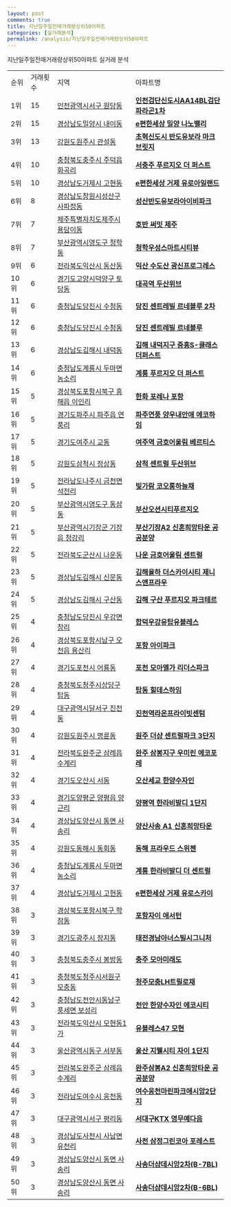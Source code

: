 ```yaml
---
layout: post
comments: true
title: 지난일주일전매거래량상위50아파트
categories: [실거래분석]
permalink: /analysis/지난일주일전매거래량상위50아파트
---
```


지난일주일전매거래량상위50아파트 실거래 분석

<table>
  <tr>
    <td>순위</td>
    <td>거래횟수</td>
    <td>지역</td>
    <td>아파트명</td>
  </tr>

  <tr>
    <td>1위</td>
    <td>15</td>
    <td><a href="/apt/인천광역시서구원당동">인천광역시서구 원당동</a></td>
    <td colspan="4" style="font-weight: bold;"><a href="https://search.naver.com/search.naver?query=원당동 인천검단신도시AA14BL검단파라곤1차">인천검단신도시AA14BL검단파라곤1차</a></td>
  </tr>

  <tr>
    <td>2위</td>
    <td>15</td>
    <td><a href="/apt/경상남도밀양시내이동">경상남도밀양시 내이동</a></td>
    <td colspan="4" style="font-weight: bold;"><a href="https://search.naver.com/search.naver?query=내이동 e편한세상 밀양 나노밸리">e편한세상 밀양 나노밸리</a></td>
  </tr>

  <tr>
    <td>3위</td>
    <td>13</td>
    <td><a href="/apt/강원도원주시관설동">강원도원주시 관설동</a></td>
    <td colspan="4" style="font-weight: bold;"><a href="https://search.naver.com/search.naver?query=관설동 초혁신도시 반도유보라 마크브릿지">초혁신도시 반도유보라 마크브릿지</a></td>
  </tr>

  <tr>
    <td>4위</td>
    <td>10</td>
    <td><a href="/apt/충청북도충주시주덕읍 화곡리">충청북도충주시 주덕읍 화곡리</a></td>
    <td colspan="4" style="font-weight: bold;"><a href="https://search.naver.com/search.naver?query=주덕읍 화곡리 서충주 푸르지오 더 퍼스트">서충주 푸르지오 더 퍼스트</a></td>
  </tr>

  <tr>
    <td>5위</td>
    <td>10</td>
    <td><a href="/apt/경상남도거제시고현동">경상남도거제시 고현동</a></td>
    <td colspan="4" style="font-weight: bold;"><a href="https://search.naver.com/search.naver?query=고현동 e편한세상 거제 유로아일랜드">e편한세상 거제 유로아일랜드</a></td>
  </tr>

  <tr>
    <td>6위</td>
    <td>8</td>
    <td><a href="/apt/경상남도창원시성산구사파정동">경상남도창원시성산구 사파정동</a></td>
    <td colspan="4" style="font-weight: bold;"><a href="https://search.naver.com/search.naver?query=사파정동 성산반도유보라아이비파크">성산반도유보라아이비파크</a></td>
  </tr>

  <tr>
    <td>7위</td>
    <td>7</td>
    <td><a href="/apt/제주특별자치도제주시용담이동">제주특별자치도제주시 용담이동</a></td>
    <td colspan="4" style="font-weight: bold;"><a href="https://search.naver.com/search.naver?query=용담이동 호반 써밋 제주">호반 써밋 제주</a></td>
  </tr>

  <tr>
    <td>8위</td>
    <td>7</td>
    <td><a href="/apt/부산광역시영도구청학동">부산광역시영도구 청학동</a></td>
    <td colspan="4" style="font-weight: bold;"><a href="https://search.naver.com/search.naver?query=청학동 청학우성스마트시티뷰">청학우성스마트시티뷰</a></td>
  </tr>

  <tr>
    <td>9위</td>
    <td>6</td>
    <td><a href="/apt/전라북도익산시동산동">전라북도익산시 동산동</a></td>
    <td colspan="4" style="font-weight: bold;"><a href="https://search.naver.com/search.naver?query=동산동 익산 수도산 광신프로그레스">익산 수도산 광신프로그레스</a></td>
  </tr>

  <tr>
    <td>10위</td>
    <td>6</td>
    <td><a href="/apt/경기도고양시덕양구토당동">경기도고양시덕양구 토당동</a></td>
    <td colspan="4" style="font-weight: bold;"><a href="https://search.naver.com/search.naver?query=토당동 대곡역 두산위브">대곡역 두산위브</a></td>
  </tr>

  <tr>
    <td>11위</td>
    <td>6</td>
    <td><a href="/apt/충청남도당진시수청동">충청남도당진시 수청동</a></td>
    <td colspan="4" style="font-weight: bold;"><a href="https://search.naver.com/search.naver?query=수청동 당진 센트레빌 르네블루 2차">당진 센트레빌 르네블루 2차</a></td>
  </tr>

  <tr>
    <td>12위</td>
    <td>6</td>
    <td><a href="/apt/충청남도당진시수청동">충청남도당진시 수청동</a></td>
    <td colspan="4" style="font-weight: bold;"><a href="https://search.naver.com/search.naver?query=수청동 당진 센트레빌 르네블루">당진 센트레빌 르네블루</a></td>
  </tr>

  <tr>
    <td>13위</td>
    <td>6</td>
    <td><a href="/apt/경상남도김해시내덕동">경상남도김해시 내덕동</a></td>
    <td colspan="4" style="font-weight: bold;"><a href="https://search.naver.com/search.naver?query=내덕동 김해 내덕지구 중흥S-클래스 더퍼스트">김해 내덕지구 중흥S-클래스 더퍼스트</a></td>
  </tr>

  <tr>
    <td>14위</td>
    <td>6</td>
    <td><a href="/apt/충청남도계룡시두마면 농소리">충청남도계룡시 두마면 농소리</a></td>
    <td colspan="4" style="font-weight: bold;"><a href="https://search.naver.com/search.naver?query=두마면 농소리 계룡 푸르지오 더 퍼스트">계룡 푸르지오 더 퍼스트</a></td>
  </tr>

  <tr>
    <td>15위</td>
    <td>5</td>
    <td><a href="/apt/경상북도포항시북구흥해읍 이인리">경상북도포항시북구 흥해읍 이인리</a></td>
    <td colspan="4" style="font-weight: bold;"><a href="https://search.naver.com/search.naver?query=흥해읍 이인리 한화 포레나 포항">한화 포레나 포항</a></td>
  </tr>

  <tr>
    <td>16위</td>
    <td>5</td>
    <td><a href="/apt/경기도파주시파주읍 연풍리">경기도파주시 파주읍 연풍리</a></td>
    <td colspan="4" style="font-weight: bold;"><a href="https://search.naver.com/search.naver?query=파주읍 연풍리 파주연풍 양우내안애 에코하임">파주연풍 양우내안애 에코하임</a></td>
  </tr>

  <tr>
    <td>17위</td>
    <td>5</td>
    <td><a href="/apt/경기도여주시교동">경기도여주시 교동</a></td>
    <td colspan="4" style="font-weight: bold;"><a href="https://search.naver.com/search.naver?query=교동 여주역 금호어울림 베르티스">여주역 금호어울림 베르티스</a></td>
  </tr>

  <tr>
    <td>18위</td>
    <td>5</td>
    <td><a href="/apt/강원도삼척시정상동">강원도삼척시 정상동</a></td>
    <td colspan="4" style="font-weight: bold;"><a href="https://search.naver.com/search.naver?query=정상동 삼척 센트럴 두산위브">삼척 센트럴 두산위브</a></td>
  </tr>

  <tr>
    <td>19위</td>
    <td>5</td>
    <td><a href="/apt/전라남도나주시금천면 석전리">전라남도나주시 금천면 석전리</a></td>
    <td colspan="4" style="font-weight: bold;"><a href="https://search.naver.com/search.naver?query=금천면 석전리 빛가람 코오롱하늘채">빛가람 코오롱하늘채</a></td>
  </tr>

  <tr>
    <td>20위</td>
    <td>5</td>
    <td><a href="/apt/부산광역시영도구동삼동">부산광역시영도구 동삼동</a></td>
    <td colspan="4" style="font-weight: bold;"><a href="https://search.naver.com/search.naver?query=동삼동 부산오션시티푸르지오">부산오션시티푸르지오</a></td>
  </tr>

  <tr>
    <td>21위</td>
    <td>5</td>
    <td><a href="/apt/부산광역시기장군기장읍 청강리">부산광역시기장군 기장읍 청강리</a></td>
    <td colspan="4" style="font-weight: bold;"><a href="https://search.naver.com/search.naver?query=기장읍 청강리 부산기장A2 신혼희망타운 공공분양">부산기장A2 신혼희망타운 공공분양</a></td>
  </tr>

  <tr>
    <td>22위</td>
    <td>5</td>
    <td><a href="/apt/전라북도군산시나운동">전라북도군산시 나운동</a></td>
    <td colspan="4" style="font-weight: bold;"><a href="https://search.naver.com/search.naver?query=나운동 나운 금호어울림 센트럴">나운 금호어울림 센트럴</a></td>
  </tr>

  <tr>
    <td>23위</td>
    <td>5</td>
    <td><a href="/apt/경상남도김해시신문동">경상남도김해시 신문동</a></td>
    <td colspan="4" style="font-weight: bold;"><a href="https://search.naver.com/search.naver?query=신문동 김해율하 더스카이시티 제니스앤프라우">김해율하 더스카이시티 제니스앤프라우</a></td>
  </tr>

  <tr>
    <td>24위</td>
    <td>5</td>
    <td><a href="/apt/경상남도김해시구산동">경상남도김해시 구산동</a></td>
    <td colspan="4" style="font-weight: bold;"><a href="https://search.naver.com/search.naver?query=구산동 김해 구산 푸르지오 파크테르">김해 구산 푸르지오 파크테르</a></td>
  </tr>

  <tr>
    <td>25위</td>
    <td>4</td>
    <td><a href="/apt/충청남도당진시우강면 창리">충청남도당진시 우강면 창리</a></td>
    <td colspan="4" style="font-weight: bold;"><a href="https://search.naver.com/search.naver?query=우강면 창리 합덕우강유탑유블레스">합덕우강유탑유블레스</a></td>
  </tr>

  <tr>
    <td>26위</td>
    <td>4</td>
    <td><a href="/apt/경상북도포항시남구오천읍 용산리">경상북도포항시남구 오천읍 용산리</a></td>
    <td colspan="4" style="font-weight: bold;"><a href="https://search.naver.com/search.naver?query=오천읍 용산리 포항 아이파크">포항 아이파크</a></td>
  </tr>

  <tr>
    <td>27위</td>
    <td>4</td>
    <td><a href="/apt/경기도포천시어룡동">경기도포천시 어룡동</a></td>
    <td colspan="4" style="font-weight: bold;"><a href="https://search.naver.com/search.naver?query=어룡동 포천 모아엘가 리더스파크">포천 모아엘가 리더스파크</a></td>
  </tr>

  <tr>
    <td>28위</td>
    <td>4</td>
    <td><a href="/apt/충청북도청주시상당구탑동">충청북도청주시상당구 탑동</a></td>
    <td colspan="4" style="font-weight: bold;"><a href="https://search.naver.com/search.naver?query=탑동 탑동 힐데스하임">탑동 힐데스하임</a></td>
  </tr>

  <tr>
    <td>29위</td>
    <td>4</td>
    <td><a href="/apt/대구광역시달서구진천동">대구광역시달서구 진천동</a></td>
    <td colspan="4" style="font-weight: bold;"><a href="https://search.naver.com/search.naver?query=진천동 진천역라온프라이빗센텀">진천역라온프라이빗센텀</a></td>
  </tr>

  <tr>
    <td>30위</td>
    <td>4</td>
    <td><a href="/apt/강원도원주시명륜동">강원도원주시 명륜동</a></td>
    <td colspan="4" style="font-weight: bold;"><a href="https://search.naver.com/search.naver?query=명륜동 원주 더샵 센트럴파크 3단지">원주 더샵 센트럴파크 3단지</a></td>
  </tr>

  <tr>
    <td>31위</td>
    <td>4</td>
    <td><a href="/apt/전라북도완주군삼례읍 수계리">전라북도완주군 삼례읍 수계리</a></td>
    <td colspan="4" style="font-weight: bold;"><a href="https://search.naver.com/search.naver?query=삼례읍 수계리 완주 삼봉지구 우미린 에코포레">완주 삼봉지구 우미린 에코포레</a></td>
  </tr>

  <tr>
    <td>32위</td>
    <td>4</td>
    <td><a href="/apt/경기도오산시서동">경기도오산시 서동</a></td>
    <td colspan="4" style="font-weight: bold;"><a href="https://search.naver.com/search.naver?query=서동 오산세교 한양수자인">오산세교 한양수자인</a></td>
  </tr>

  <tr>
    <td>33위</td>
    <td>4</td>
    <td><a href="/apt/경기도양평군양평읍 양근리">경기도양평군 양평읍 양근리</a></td>
    <td colspan="4" style="font-weight: bold;"><a href="https://search.naver.com/search.naver?query=양평읍 양근리 양평역 한라비발디 1단지">양평역 한라비발디 1단지</a></td>
  </tr>

  <tr>
    <td>34위</td>
    <td>4</td>
    <td><a href="/apt/경상남도양산시동면 사송리">경상남도양산시 동면 사송리</a></td>
    <td colspan="4" style="font-weight: bold;"><a href="https://search.naver.com/search.naver?query=동면 사송리 양산사송 A1 신혼희망타운">양산사송 A1 신혼희망타운</a></td>
  </tr>

  <tr>
    <td>35위</td>
    <td>4</td>
    <td><a href="/apt/강원도동해시동회동">강원도동해시 동회동</a></td>
    <td colspan="4" style="font-weight: bold;"><a href="https://search.naver.com/search.naver?query=동회동 동해 프라우드 스위첸">동해 프라우드 스위첸</a></td>
  </tr>

  <tr>
    <td>36위</td>
    <td>4</td>
    <td><a href="/apt/충청남도계룡시두마면 농소리">충청남도계룡시 두마면 농소리</a></td>
    <td colspan="4" style="font-weight: bold;"><a href="https://search.naver.com/search.naver?query=두마면 농소리 계룡 한라비발디 더 센트럴">계룡 한라비발디 더 센트럴</a></td>
  </tr>

  <tr>
    <td>37위</td>
    <td>4</td>
    <td><a href="/apt/경상남도거제시고현동">경상남도거제시 고현동</a></td>
    <td colspan="4" style="font-weight: bold;"><a href="https://search.naver.com/search.naver?query=고현동 e편한세상 거제 유로스카이">e편한세상 거제 유로스카이</a></td>
  </tr>

  <tr>
    <td>38위</td>
    <td>3</td>
    <td><a href="/apt/경상북도포항시북구학잠동">경상북도포항시북구 학잠동</a></td>
    <td colspan="4" style="font-weight: bold;"><a href="https://search.naver.com/search.naver?query=학잠동 포항자이 애서턴">포항자이 애서턴</a></td>
  </tr>

  <tr>
    <td>39위</td>
    <td>3</td>
    <td><a href="/apt/경기도광주시장지동">경기도광주시 장지동</a></td>
    <td colspan="4" style="font-weight: bold;"><a href="https://search.naver.com/search.naver?query=장지동 태전경남아너스빌시그니처">태전경남아너스빌시그니처</a></td>
  </tr>

  <tr>
    <td>40위</td>
    <td>3</td>
    <td><a href="/apt/충청북도충주시봉방동">충청북도충주시 봉방동</a></td>
    <td colspan="4" style="font-weight: bold;"><a href="https://search.naver.com/search.naver?query=봉방동 충주 모아미래도">충주 모아미래도</a></td>
  </tr>

  <tr>
    <td>41위</td>
    <td>3</td>
    <td><a href="/apt/충청북도청주시서원구모충동">충청북도청주시서원구 모충동</a></td>
    <td colspan="4" style="font-weight: bold;"><a href="https://search.naver.com/search.naver?query=모충동 청주모충LH트릴로채">청주모충LH트릴로채</a></td>
  </tr>

  <tr>
    <td>42위</td>
    <td>3</td>
    <td><a href="/apt/충청남도천안시동남구풍세면 보성리">충청남도천안시동남구 풍세면 보성리</a></td>
    <td colspan="4" style="font-weight: bold;"><a href="https://search.naver.com/search.naver?query=풍세면 보성리 천안 한양수자인 에코시티">천안 한양수자인 에코시티</a></td>
  </tr>

  <tr>
    <td>43위</td>
    <td>3</td>
    <td><a href="/apt/전라북도익산시모현동1가">전라북도익산시 모현동1가</a></td>
    <td colspan="4" style="font-weight: bold;"><a href="https://search.naver.com/search.naver?query=모현동1가 유블레스47 모현">유블레스47 모현</a></td>
  </tr>

  <tr>
    <td>44위</td>
    <td>3</td>
    <td><a href="/apt/울산광역시동구서부동">울산광역시동구 서부동</a></td>
    <td colspan="4" style="font-weight: bold;"><a href="https://search.naver.com/search.naver?query=서부동 울산 지웰시티 자이 1단지">울산 지웰시티 자이 1단지</a></td>
  </tr>

  <tr>
    <td>45위</td>
    <td>3</td>
    <td><a href="/apt/전라북도완주군삼례읍 수계리">전라북도완주군 삼례읍 수계리</a></td>
    <td colspan="4" style="font-weight: bold;"><a href="https://search.naver.com/search.naver?query=삼례읍 수계리 완주삼봉A2 신혼희망타운 공공분양">완주삼봉A2 신혼희망타운 공공분양</a></td>
  </tr>

  <tr>
    <td>46위</td>
    <td>3</td>
    <td><a href="/apt/전라남도여수시웅천동">전라남도여수시 웅천동</a></td>
    <td colspan="4" style="font-weight: bold;"><a href="https://search.naver.com/search.naver?query=웅천동 여수웅천마린파크애시앙2단지">여수웅천마린파크애시앙2단지</a></td>
  </tr>

  <tr>
    <td>47위</td>
    <td>3</td>
    <td><a href="/apt/대구광역시서구평리동">대구광역시서구 평리동</a></td>
    <td colspan="4" style="font-weight: bold;"><a href="https://search.naver.com/search.naver?query=평리동 서대구KTX 영무예다음">서대구KTX 영무예다음</a></td>
  </tr>

  <tr>
    <td>48위</td>
    <td>3</td>
    <td><a href="/apt/경상남도사천시사남면 유천리">경상남도사천시 사남면 유천리</a></td>
    <td colspan="4" style="font-weight: bold;"><a href="https://search.naver.com/search.naver?query=사남면 유천리 사천 삼정그린코아 포레스트">사천 삼정그린코아 포레스트</a></td>
  </tr>

  <tr>
    <td>49위</td>
    <td>3</td>
    <td><a href="/apt/경상남도양산시동면 사송리">경상남도양산시 동면 사송리</a></td>
    <td colspan="4" style="font-weight: bold;"><a href="https://search.naver.com/search.naver?query=동면 사송리 사송더샵데시앙2차(B-7BL)">사송더샵데시앙2차(B-7BL)</a></td>
  </tr>

  <tr>
    <td>50위</td>
    <td>3</td>
    <td><a href="/apt/경상남도양산시동면 사송리">경상남도양산시 동면 사송리</a></td>
    <td colspan="4" style="font-weight: bold;"><a href="https://search.naver.com/search.naver?query=동면 사송리 사송더샵데시앙2차(B-6BL)">사송더샵데시앙2차(B-6BL)</a></td>
  </tr>

</table>
